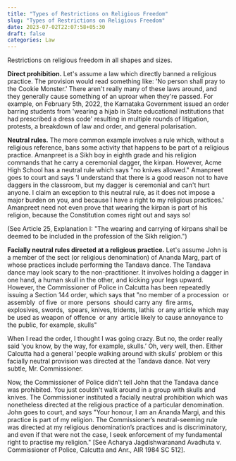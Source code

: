 ```yaml
---
title: "Types of Restrictions on Religious Freedom"
slug: "Types of Restrictions on Religious Freedom"
date: 2023-07-02T22:07:58+05:30
draft: false
categories: Law
---
```

Restrictions on religious freedom in all shapes and sizes. 

**Direct prohibition.** Let's assume a law which directly banned a religious practice. The provision would read something like: 'No person shall pray to the Cookie Monster.' There aren't really many of these laws around, and they generally cause something of an uproar when they're passed. For example, on February 5th, 2022, the Karnataka Government issued an order barring students from 'wearing a hijab in State educational institutions that had prescribed a dress code' resulting in multiple rounds of litigation, protests, a breakdown of law and order, and general polarisation.

**Neutral rules.** The more common example involves a rule which, without a religious reference, bans some activity that happens to be part of a religious practice. Amanpreet is a Sikh boy in eighth grade and his religion commands that he carry a ceremonial dagger, the kirpan. However, Acme High School has a neutral rule which says "no knives allowed." Amanpreet goes to court and says 'I understand that there is a good reason not to have daggers in the classroom, but my dagger is ceremonial and can't hurt anyone. I claim an exception to this neutral rule, as it does not impose a major burden on you, and because I have a right to my religious practices.' Amanpreet need not even prove that wearing the kirpan is part of his religion, because the Constitution comes right out and says so!

(See Article 25, Explanation I: "The wearing and carrying of kirpans shall be deemed to be included in the profession of the Sikh religion.")

**Facially neutral rules directed at a religious practice.** Let's assume John is a member of the sect (or religious denomination) of Ananda Marg, part of whose practices include performing the Tandava dance. The Tandava dance may look scary to the non-practitioner. It involves holding a dagger in one hand, a human skull in the other, and kicking your legs upward. However, the Commissioner of Police in Calcutta has been repeatedly issuing a Section 144 order, which says that "no member of a procession  or assembly  of five  or more  persons  should carry any  fire arms,  explosives, swords,  spears, knives, tridents, lathis  or any article which may be used as weapon of offence  or any  article likely to cause annoyance to the public, for example, skulls"

When I read the order, I thought I was going crazy. But no, the order really said 'you know, by the way, for example, skulls.’ Oh, very well, then. Either Calcutta had a general 'people walking around with skulls' problem or this facially neutral provision was directed at the Tandava dance. Not very subtle, Mr. Commissioner. 

Now, the Commissioner of Police didn't tell John that the Tandava dance was prohibited. You just couldn't walk around in a group with skulls and knives. The Commissioner instituted a facially neutral prohibition which was nonetheless directed at the religious practice of a particular denomination. John goes to court, and says "Your honour, I am an Ananda Margi, and this practice is part of my religion. The Commissioner’s neutral-seeming rule was directed at my religious denomination’s practices and is discriminatory, and even if that were not the case, I seek enforcement of my fundamental right to practise my religion." [See Acharya Jagdishwaranand Avadhuta v. Commissioner of Police, Calcutta and Anr., AIR 1984 SC 512].